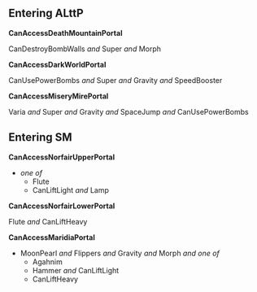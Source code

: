 ﻿## Entering ALttP

**CanAccessDeathMountainPortal**

CanDestroyBombWalls *and* Super *and* Morph

**CanAccessDarkWorldPortal**

CanUsePowerBombs *and* Super *and* Gravity *and* SpeedBooster

**CanAccessMiseryMirePortal**

Varia *and* Super *and* Gravity *and* SpaceJump *and* CanUsePowerBombs

## Entering SM

**CanAccessNorfairUpperPortal**

- *one of*
  - Flute
  - CanLiftLight *and* Lamp

**CanAccessNorfairLowerPortal**

Flute *and* CanLiftHeavy

**CanAccessMaridiaPortal**

- MoonPearl *and* Flippers *and* Gravity *and* Morph *and one of*
  - Agahnim
  - Hammer *and* CanLiftLight
  - CanLiftHeavy
